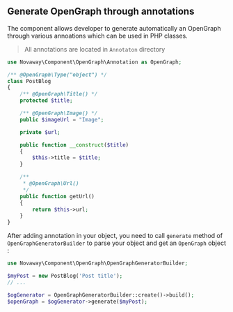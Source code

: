 ## Generate OpenGraph through annotations

The component allows developer to generate automatically an OpenGraph through
various annoations which can be used in PHP classes.

> All annotations are located in `Annotaton` directory

```php
use Novaway\Component\OpenGraph\Annotation as OpenGraph;

/** @OpenGraph\Type("object") */
class PostBlog
{
    /** @OpenGraph\Title() */
    protected $title;

    /** @OpenGraph\Image() */
    public $imageUrl = "Image";

    private $url;

    public function __construct($title)
    {
        $this->title = $title;
    }

    /**
     * @OpenGraph\Url()
     */
    public function getUrl()
    {
        return $this->url;
    }
}
```

After adding annotation in your object, you need to call `generate`
method of `OpenGraphGeneratorBuilder` to parse your object and get
an `OpenGraph` object :


```php
use Novaway\Component\OpenGraph\OpenGraphGeneratorBuilder;

$myPost = new PostBlog('Post title');
// ...

$ogGenerator = OpenGraphGeneratorBuilder::create()->build();
$openGraph = $ogGenerator->generate($myPost);
```
